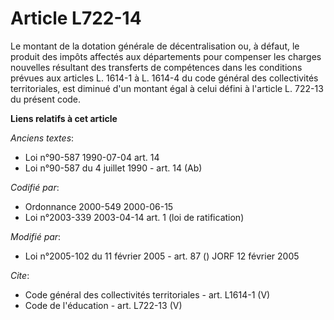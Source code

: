 # Article L722-14

Le montant de la dotation générale de décentralisation ou, à défaut, le produit des impôts affectés aux départements pour
compenser les charges nouvelles résultant des transferts de compétences dans les conditions prévues aux articles L. 1614-1 à
L. 1614-4 du code général des collectivités territoriales, est diminué d'un montant égal à celui défini à l'article L. 722-13
du présent code.

**Liens relatifs à cet article**

_Anciens textes_:

  - Loi n°90-587 1990-07-04 art. 14
  - Loi n°90-587 du 4 juillet 1990 - art. 14 (Ab)

_Codifié par_:

  - Ordonnance 2000-549 2000-06-15
  - Loi n°2003-339 2003-04-14 art. 1 (loi de ratification)

_Modifié par_:

  - Loi n°2005-102 du 11 février 2005 - art. 87 () JORF 12 février 2005

_Cite_:

  - Code général des collectivités territoriales - art. L1614-1 (V)
  - Code de l'éducation - art. L722-13 (V)
